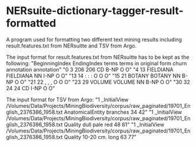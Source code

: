 # NERsuite-dictionary-tagger-result-formatted
A program used for formatting two different text mining results including result.features.txt from NERsuitte and TSV from Argo.

The input format for result.features.txt from NERsuitte has to be kept as the following:
"BeginningIndex </tab> EndingIndex </tab> terms </tab> terms in original form </tab> churn </tab> annotation </tab> annotation"
"0	3	206	206	CD	B-NP	O	O"
"4	13	FIELDIANA	FIELDIANA	NN	I-NP	O	O"
"13	14	:	:	:	O	O	O"
"15	21	BOTANY	BOTANY	NN	B-NP	O	O"
"21	22	,	,	,	O	O	O"
"23	29	VOLUME	VOLUME	NN	B-NP	O	O"
"30	32	24	24	CD	I-NP	O	O"

The input format for TSV from Argo:
"1	_InitialView	/Volumes/Data/Projects/MiningBiodiversity/corpus/raw_paginated/19701_English_2376386_1958.txt	AnatomicalEntity	branches	34	42"
"1	_InitialView	/Volumes/Data/Projects/MiningBiodiversity/corpus/raw_paginated/19701_English_2376386_1958.txt	Quality	dull pale red	48	61"
"1	_InitialView	/Volumes/Data/Projects/MiningBiodiversity/corpus/raw_paginated/19701_English_2376386_1958.txt	Quality	10-20 cm. long	63	77"
